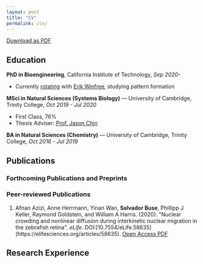 ```yaml
---
layout: post
title: "CV"
permalink: /cv/
---
```

<a href="{{site.baseurl}}/assets/Salvador_Buse_CV.pdf"><span class="button"> Download as PDF </span></a> 

## Education
**PhD in Bioengineering**, California Institute of Technology, *Sep 2020-*
* Currently [rotating](https://www.dna.caltech.edu/DNApeople.html) with [Erik Winfree](https://www.dna.caltech.edu/), studying pattern formation

**MSci in Natural Sciences (Systems Biology)** — University of Cambridge, Trinity College, *Oct 2019 - Jul 2020*
* First Class, 76%
* Thesis Adviser: [Prof. Jason Chin](https://www2.mrc-lmb.cam.ac.uk/group-leaders/a-to-g/jason-chin/)

**BA in Natural Sciences (Chemistry)** — University of Cambridge, Trinity College, *Oct 2016 - Jul 2019*

## Publications

### Forthcoming Publications and Preprints  

### Peer-reviewed Publications
<ol>
<li> Afnan Azizi, Anne Herrmann, Yinan Wan, <b>Salvador Buse</b>, Phillipp J Keller, Raymond Goldstein, and William A Harris. (2020).
"Nuclear crowding and nonlinear diffusion during interkinetic nuclear migration in the zebrafish retina". <i>eLife</i>. DOI:[10.7554/eLife.58635](https://elifesciences.org/articles/58635).
<a class="button" href="https://elifesciences.org/articles/58635">Open Access PDF</a></li>
</ol>

## Research Experience

